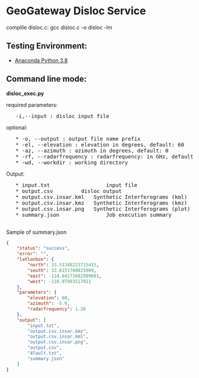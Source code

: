 # GeoGateway Disloc Service

complile disloc.c:
	gcc disloc.c -o disloc -lm   
	
## Testing Environment:
* [Anaconda Python 3.8](https://docs.conda.io/en/latest/miniconda.html)  

## Command line mode:

**disloc_exec.py**    

   required parameters: 
<pre>
   -i,--input : disloc input file  
</pre>  
   optional:
<pre>
   * -o, --output : output file name prefix
   * -el, --elevation : elevation in degrees, default: 60
   * -az, --azimuth : azimuth in degrees, default: 0
   * -rf, --radarfrequency : radarfrequency: in GHz, default: 1.26
   * -wd, --workdir : working directory
</pre>
Output:   
<pre>
   * input.txt                  input file
   * output.csv			disloc output
   * output.csv.insar.kml	Synthetic Interferograms (kml)
   * output.csv.insar.kmz	Synthetic Interferograms (kmz)
   * output.csv.insar.png	Synthetic Interferograms (plot)   
   * summary.json               Job execution summary
 </pre>
Sample of summary.json   
```json
{
    "status": "success",
    "error": "",
    "latlonbox": {
        "north": 33.51348223715415,
        "south": 32.6151708825009,
        "east": -114.84272682989001,
        "west": -116.97993517011
    },
    "parameters": {
        "elevation": 60,
        "azimuth": -5.0,
        "radarfrequency": 1.26
    },
    "output": [
        "input.txt",
        "output.csv.insar.kmz",
        "output.csv.insar.kml",
        "output.csv.insar.png",
        "output.csv",
        "4fault.txt",
        "summary.json"
    ]
}
```
